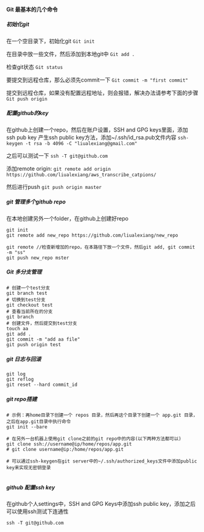 #### Git 最基本的几个命令

##### 初始化git
在一个空目录下，初始化git
``` Git init ```

在目录中放一些文件，然后添加到本地git中
``` Git add . ```

检查git状态
``` Git status ```

要提交到远程仓库，那么必须先commit一下
``` Git commit -m "first commit" ```

提交到远程仓库，如果没有配置远程地址，则会报错，解决办法请参考下面的步骤
``` Git push origin ```

##### 配置github的key

在github上创建一个repo，然后在账户设置，SSH and GPG keys里面，添加 ssh pub key
产生ssh public key方法，添加~/.ssh/id_rsa.pub文件内容
``` ssh-keygen -t rsa -b 4096 -C "liualexiang@gmail.com" ```

之后可以测试一下
``` ssh -T git@github.com ```

添加remote origin:
``` git remote add origin https://github.com/liualexiang/aws_transcribe_catpions/  ```

然后进行push
``` git push origin master ```

##### git 管理多个github repo
在本地创建另外一个folder，在github上创建好repo
```
git init
git remote add new_repo https://github.com/liualexiang/new_repo

git remote //检查新增加的repo，在本路径下放一个文件，然后git add, git commit -m "ss"
git push new_repo mster
```


##### Git 多分支管理
```
# 创建一个test分支
git branch test
# 切换到test分支
git checkout test
# 查看当前所在的分支
git branch
# 创建文件，然后提交到test分支
touch aa
git add .
git commit -m "add aa file"
git push origin test
```

##### git 日志与回滚
```
git log
git reflog
git reset --hard commit_id
```

##### git repo搭建
```
# 示例：再home目录下创建一个 repos 目录，然后再这个目录下创建一个 app.git 目录，之后在app.git目录中执行命令
git init --bare

# 在另外一台机器上使用git clone之前的git repo中的内容(以下两种方法都可以)
git clone ssh://username@ip/home/repos/app.git
# git clone username@ip:/home/repos/app.git

# 可以通过ssh-keygen在git server中的~/.ssh/authorized_keys文件中添加public key来实现无密钥登录


```


##### github 配置ssh key
在github个人settings中，SSH and GPG Keys中添加ssh public key，添加之后可以使用ssh测试下连通性

```
ssh -T git@github.com
```
